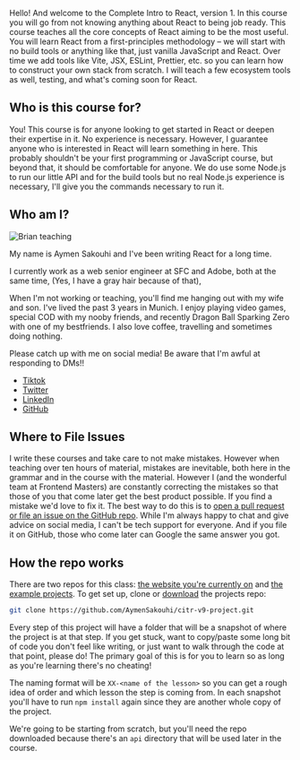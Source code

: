 Hello! And welcome to the Complete Intro to React, version 1. In this course you will go from not knowing anything about React to being job ready. This course teaches all the core concepts of React aiming to be the most useful. You will learn React from a first-principles methodology – we will start with no build tools or anything like that, just vanilla JavaScript and React. Over time we add tools like Vite, JSX, ESLint, Prettier, etc. so you can learn how to construct your own stack from scratch. I will teach a few ecosystem tools as well, testing, and what's coming soon for React.

## Who is this course for?

You! This course is for anyone looking to get started in React or deepen their expertise in it. No experience is necessary. However, I guarantee anyone who is interested in React will learn something in here. This probably shouldn't be your first programming or JavaScript course, but beyond that, it should be comfortable for anyone. We do use some Node.js to run our little API and for the build tools but no real Node.js experience is necessary, I'll give you the commands necessary to run it.

## Who am I?

![Brian teaching](/images/social-share-cover-new.jpg)

My name is Aymen Sakouhi and I've been writing React for a long time.

<!-- <blockquote class="twitter-tweet" data-dnt="true" data-theme="light"><p lang="en" dir="ltr">We shipped reddit&#39;s first production <a href="https://twitter.com/reactjs?ref_src=twsrc%5Etfw">@reactjs</a> code last week, our checkout process.<a href="https://t.co/KUInwsCmAF">https://t.co/KUInwsCmAF</a></p>&mdash; Brian Holt (@holtbt) <a href="https://twitter.com/holtbt/status/493852312604254208?ref_src=twsrc%5Etfw">July 28, 2014</a></blockquote> <script async src="https://platform.twitter.com/widgets.js" charset="utf-8"></script> -->


I currently work as a web senior engineer at SFC and Adobe, both at the same time, (Yes, I have a gray hair because of that),

When I'm not working or teaching, you'll find me hanging out with my wife and son. I've lived the past 3 years in Munich.
I enjoy playing video games, special COD with my nooby friends, and recently Dragon Ball Sparking Zero with one of my bestfriends.
I also love coffee, travelling and sometimes doing nothing.

Please catch up with me on social media! Be aware that I'm awful at responding to DMs!!

- [Tiktok][tk]
- [Twitter][x]
- [LinkedIn][li]
- [GitHub][gh]

## Where to File Issues

I write these courses and take care to not make mistakes. However when teaching over ten hours of material, mistakes are inevitable, both here in the grammar and in the course with the material. However I (and the wonderful team at Frontend Masters) are constantly correcting the mistakes so that those of you that come later get the best product possible. If you find a mistake we'd love to fix it. The best way to do this is to [open a pull request or file an issue on the GitHub repo][issues]. While I'm always happy to chat and give advice on social media, I can't be tech support for everyone. And if you file it on GitHub, those who come later can Google the same answer you got.

## How the repo works

There are two repos for this class: [the website you're currently on][site] and [the example projects][projects]. To get set up, clone or [download][zip] the projects repo:

```bash
git clone https://github.com/AymenSakouhi/citr-v9-project.git
```

Every step of this project will have a folder that will be a snapshot of where the project is at that step. If you get stuck, want to copy/paste some long bit of code you don't feel like writing, or just want to walk through the code at that point, please do! The primary goal of this is for you to learn so as long as you're learning there's no cheating!

The naming format will be `XX-<name of the lesson>` so you can get a rough idea of order and which lesson the step is coming from. In each snapshot you'll have to run `npm install` again since they are another whole copy of the project.

We're going to be starting from scratch, but you'll need the repo downloaded because there's an `api` directory that will be used later in the course.


[x]: https://x.com/RodnDjok
[tk]: https://www.tiktok.com/@sakouhico
[bs]: https://bsky.app/profile/brianholt.me
[li]: https://www.linkedin.com/in/sakouhiaymen/
[gh]: https://github.com/AymenSakouhi
[site]: https://sakouhi.co/react-course
[projects]: https://github.com/AymenSakouhi/citr-v9-project
[issues]: https://github.com/AymenSakouhi/complete-intro-to-react-v9/pulls
[neon]: https://neon.tech/
[zip]: https://github.com/AymenSakouhi/citr-v9-project/archive/refs/heads/main.zip